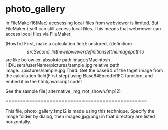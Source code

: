 # photo_gallery

In FileMaker16(Mac) accsessing local files from webviewer is limited. But FileMaker itself can still access local files.
This means that webviewer can access local files via FileMaker.

(HowTo)
First, make a calculation field: unstored, (definition) $$src
Second, In the webviewer definition set the image path to $$src like below
  ex: absolute path    image:/Macintosh HD/Users/userName/pictures/sample.jpg
      relative path    image:../pictures/sample.jpg
Third: Get the base64 of the taget image from the calculation field(First step) using Base64EncodeRFC function, and embed it in the html/javascript code!

See the sample file( alternative_img_not_shown.fmp12)

================================================

This file, photo_gallery.fmp12 is made using this technique.
Specify the image folder by dialog, then images(jpg/png) in that directory are listed horizontally.
